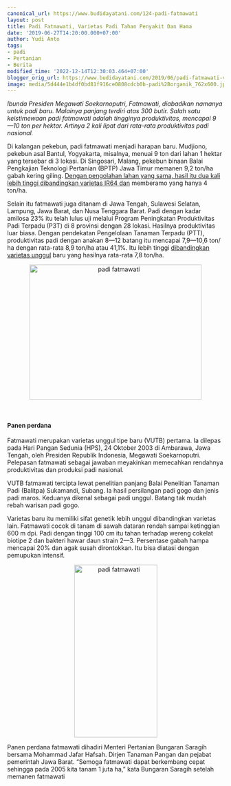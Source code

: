 ```yaml
---
canonical_url: https://www.budidayatani.com/124-padi-fatmawati
layout: post
title: Padi Fatmawati, Varietas Padi Tahan Penyakit Dan Hama
date: '2019-06-27T14:20:00.000+07:00'
author: Yudi Anto
tags:
- padi
- Pertanian
- Berita
modified_time: '2022-12-14T12:30:03.464+07:00'
blogger_orig_url: https://www.budidayatani.com/2019/06/padi-fatmawati-varietas-padi-tahan.html
image: media/5d444e1b4df0bd81f916ce0808cdcb0b-padi%2Borganik_762x600.jpg
---
```

<p><i>Ibunda Presiden Megawati Soekarnoputri, Fatmawati, diabadikan namanya untuk padi baru. Malainya panjang terdiri atas 300 butir. Salah satu keistimewaan padi fatmawati adalah tingginya produktivitas, mencapai 9 —10 ton per hektar. Artinya 2 kali lipat dari rata-rata produktivitas padi nasional.</i></p><p>Di kalangan pekebun, padi fatmawati menjadi harapan baru. Mudjiono, pekebun asal Bantul, Yogyakarta, misalnya, menuai 9 ton dari lahan 1 hektar yang tersebar di 3 lokasi. Di Singosari, Malang, pekebun binaan Balai Pengkajian Teknologi Pertanian (BPTP) Jawa Timur memanen 9,2 ton/ha gabah kering giling. <a href="https://www.budidayatani.com/2019/06/meningkatkan-kualitas-dan-produksi-padi.html" style="width: auto !important" data-wpil-post-to-="data-wpil-post-to-">Dengan pengolahan lahan yang sama, hasil itu dua kali lebih tinggi dibandingkan varietas IR64 dan</a> memberamo yang hanya 4 ton/ha.</p><p>Selain itu fatmawati juga ditanam di Jawa Tengah, Sulawesi Selatan, Lampung, Jawa Barat, dan Nusa Tenggara Barat. Padi dengan kadar amilosa 23% itu telah lulus uji melalui Program Peningkatan Produktivitas Padi Terpadu (P3T) di 8 provinsi dengan 28 lokasi. Hasilnya produktivitas luar biasa. Dengan pendekatan Pengelolaan Tanaman Terpadu (PTT), produktivitas padi dengan anakan 8—12 batang itu mencapai 7,9—10,6 ton/ ha dengan rata-rata 8,9 ton/ha atau 41,1%. Itu lebih tinggi <a href="https://www.budidayatani.com/2019/06/cara-dan-tips-untuk-meningkatkan.html">dibandingkan varietas unggul</a> baru yang hasilnya rata-rata 7,8 ton/ha.</p><div style="clear: both;text-align: center"><a style="margin-left: 1em;margin-right: 1em" href="https://i2.wp.com/1.bp.blogspot.com/-GU24ZKfmNPo/XRRk80OBQ9I/AAAAAAAACmI/48XlA6GAT4wtJUcFb6Edbxan-ETAWkEnwCLcBGAs/s1600/padi%2Borganik_762x600.jpg?ssl=1"><img loading="lazy" title="" src="https://i1.wp.com/1.bp.blogspot.com/-GU24ZKfmNPo/XRRk80OBQ9I/AAAAAAAACmI/48XlA6GAT4wtJUcFb6Edbxan-ETAWkEnwCLcBGAs/s400/padi%2Borganik_762x600.jpg?resize=400%2C313&amp;ssl=1" alt="padi fatmawati " width="400" height="313" border="0" data-original-height="600" data-original-width="762" data-recalc-dims="1" /></a></div><p>&nbsp;</p><h4>Panen perdana</h4><p>Fatmawati merupakan varietas unggul tipe baru (VUTB) pertama. Ia dilepas pada Hari Pangan Sedunia (HPS), 24 Oktober 2003 di Ambarawa, Jawa Tengah, oleh Presiden Republik Indonesia, Megawati Soekarnoputri. Pelepasan fatmawati sebagai jawaban meyakinkan memecahkan rendahnya produktivitas dan produksi padi nasional.</p><p>VUTB fatmawati tercipta lewat penelitian panjang Balai Penelitian Tanaman Padi (Balitpa) Sukamandi, Subang. Ia hasil persilangan padi gogo dan jenis padi maros. Keduanya dikenal sebagai padi unggul. Batang tak mudah rebah warisan padi gogo.</p><p>Varietas baru itu memiliki sifat genetik lebih unggul dibandingkan varietas lain. Fatmawati cocok di tanam di sawah dataran rendah sampai ketinggian 600 m dpi. Padi dengan tinggi 100 cm itu tahan terhadap wereng cokelat biotipe 2 dan bakteri hawar daun strain 2—3. Persentase gabah hampa mencapai 20% dan agak susah dirontokkan. Itu bisa diatasi dengan pemupukan intensif.</p><div style="clear: both;text-align: center"><a style="margin-left: 1em;margin-right: 1em" href="https://i0.wp.com/1.bp.blogspot.com/-zUfkCb3gS9s/XRRlNRLOc6I/AAAAAAAACmQ/jR3zx5T5FZsitewCrFZ9ZuHHVL8y6nvBwCLcBGAs/s1600/padi%2Borganik_292x600.jpg?ssl=1"><img loading="lazy" title="" src="https://i2.wp.com/1.bp.blogspot.com/-zUfkCb3gS9s/XRRlNRLOc6I/AAAAAAAACmQ/jR3zx5T5FZsitewCrFZ9ZuHHVL8y6nvBwCLcBGAs/s400/padi%2Borganik_292x600.jpg?resize=193%2C400&amp;ssl=1" alt="padi fatmawati " width="193" height="400" border="0" data-original-height="600" data-original-width="292" data-recalc-dims="1" /></a></div><p>Panen perdana fatmawati dihadiri Menteri Pertanian Bungaran Saragih bersama Mohammad Jafar Hafsah. Dirjen Tanaman Pangan dan pejabat pemerintah Jawa Barat. “Semoga fatmawati dapat berkembang cepat sehingga pada 2005 kita tanam 1 juta ha,” kata Bungaran Saragih setelah memanen fatmawati</p>